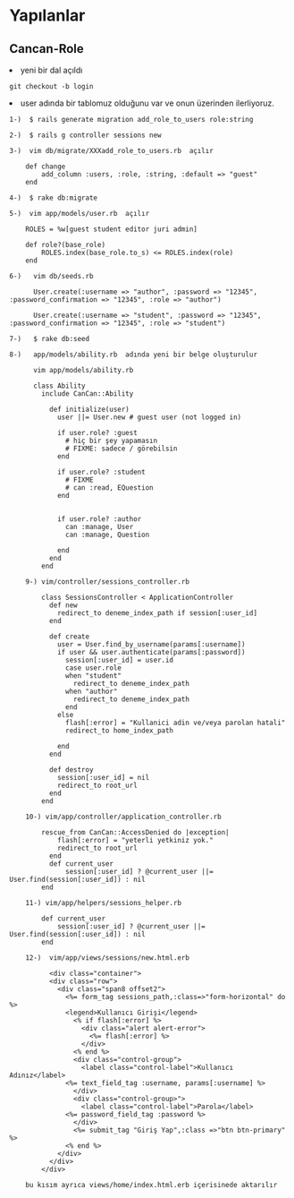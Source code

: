 # Yapılanlar

## Cancan-Role

<li> yeni bir dal açıldı </li>

	git checkout -b login
	
<li> user adında bir tablomuz olduğunu var ve onun üzerinden ilerliyoruz. </li>

	1-)  $ rails generate migration add_role_to_users role:string
	
	2-)  $ rails g controller sessions new
	
	3-)  vim db/migrate/XXXadd_role_to_users.rb  açılır 
	
		def change
			add_column :users, :role, :string, :default => "guest"
		end
		
	4-)  $ rake db:migrate
	
	5-)  vim app/models/user.rb  açılır 
	
		ROLES = %w[guest student editor juri admin]

		def role?(base_role)
			ROLES.index(base_role.to_s) <= ROLES.index(role)
		end
		
	6-)	  vim db/seeds.rb
		
		  User.create(:username => "author", :password => "12345", :password_confirmation => "12345", :role => "author")
		  
		  User.create(:username => "student", :password => "12345", :password_confirmation => "12345", :role => "student")
		  
	7-)	  $ rake db:seed
	
	8-)	  app/models/ability.rb  adında yeni bir belge oluşturulur
	
		  vim app/models/ability.rb
		  
		  class Ability
			include CanCan::Ability

			  def initialize(user)
				user ||= User.new # guest user (not logged in)

				if user.role? :guest
				  # hiç bir şey yapamasın
				  # FIXME: sadece / görebilsin
				end

				if user.role? :student
				  # FIXME
				  # can :read, EQuestion
				end


				if user.role? :author
				  can :manage, User
				  can :manage, Question
				 
				end
			  end
			end	
		
		9-) vim/controller/sessions_controller.rb 
		
			class SessionsController < ApplicationController
			  def new
				redirect_to deneme_index_path if session[:user_id]
			  end
			  
			  def create
				user = User.find_by_username(params[:username])
				if user && user.authenticate(params[:password])
				  session[:user_id] = user.id
				  case user.role
				  when "student"
					redirect_to deneme_index_path
				  when "author"
					redirect_to deneme_index_path
				  end
				else
				  flash[:error] = "Kullanici adin ve/veya parolan hatali"
				  redirect_to home_index_path
				  
				end
			  end
			 
			  def destroy
				session[:user_id] = nil
				redirect_to root_url
			  end
			end
		
		10-) vim/app/controller/application_controller.rb
		
			rescue_from CanCan::AccessDenied do |exception|
				flash[:error] = "yeterli yetkiniz yok."
				redirect_to root_url
			  end
			  def current_user
				  session[:user_id] ? @current_user ||= User.find(session[:user_id]) : nil
			end
			
		11-) vim/app/helpers/sessions_helper.rb
		
			def current_user
				session[:user_id] ? @current_user ||= User.find(session[:user_id]) : nil 
			end
			
		12-)  vim/app/views/sessions/new.html.erb
		
			  <div class="container">
			  <div class="row">
				<div class="span8 offset2">
				  <%= form_tag sessions_path,:class=>"form-horizontal" do %>
				  <legend>Kullanıcı Girişi</legend>
					<% if flash[:error] %>
					  <div class="alert alert-error">
						<%= flash[:error] %>
					  </div>
					<% end %>
					<div class="control-group">
					  <label class="control-label">Kullanıcı Adınız</label>
				  <%= text_field_tag :username, params[:username] %>
					</div>
					<div class="control-group>">
					  <label class="control-label">Parola</label>
				  <%= password_field_tag :password %>
					</div>
					<%= submit_tag "Giriş Yap",:class =>"btn btn-primary" %>
				  <% end %>
				</div>
			  </div>
			</div>	
			
		bu kısım ayrıca views/home/index.html.erb içerisinede aktarılır

	
	
	















































































































































